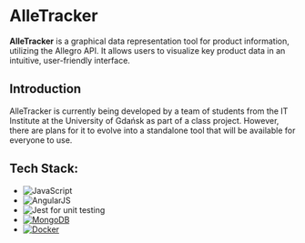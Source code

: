 # AlleTracker
**AlleTracker** is a graphical data representation tool for product information, utilizing the Allegro API. It allows users to visualize key product data in an intuitive, user-friendly interface.
## Introduction
AlleTracker is currently being developed by a team of students from the IT Institute at the University of Gdańsk as part of a class project. However, there are plans for it to evolve into a standalone tool that will be available for everyone to use.

## Tech Stack:
- ![JavaScript](https://img.shields.io/badge/JavaScript-FFD43B?style=flat-square&logo=javascript&logoColor=black) 
- ![AngularJS](https://img.shields.io/badge/AngularJS-DD0031?style=flat-square&logo=angular&logoColor=white) 
- ![Jest](https://img.shields.io/badge/Jest-C21325?style=flat-square&logo=jest&logoColor=white) for unit testing
- [![MongoDB](https://img.shields.io/badge/MongoDB-%234ea94b.svg?logo=mongodb&logoColor=white)](#)
- [![Docker](https://img.shields.io/badge/Docker-2496ED?logo=docker&logoColor=fff)](#)
